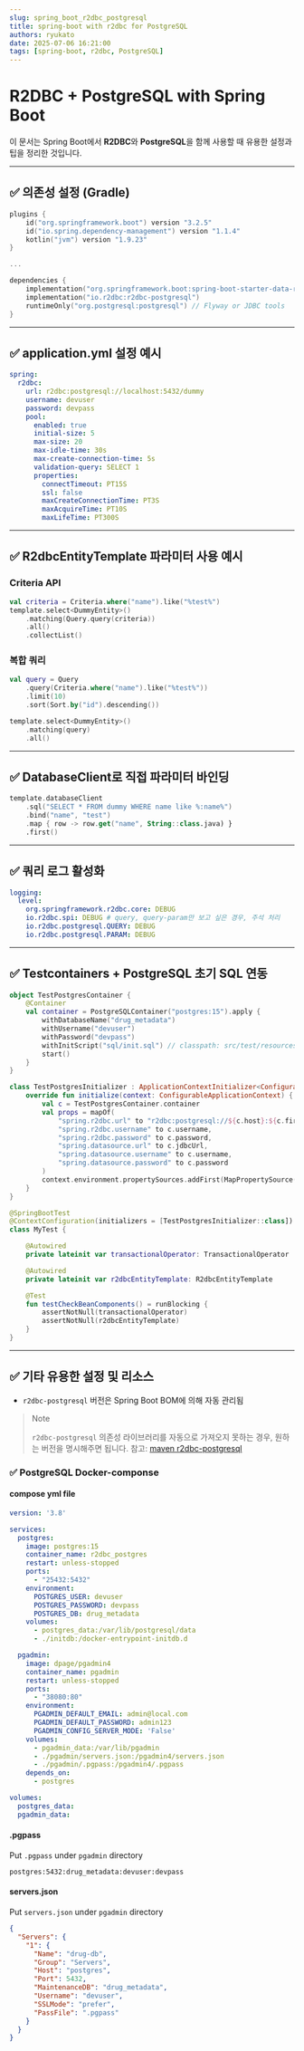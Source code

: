```yaml
---
slug: spring_boot_r2dbc_postgresql 
title: spring-boot with r2dbc for PostgreSQL
authors: ryukato
date: 2025-07-06 16:21:00
tags: [spring-boot, r2dbc, PostgreSQL]
---
```


<!-- truncate -->
# R2DBC + PostgreSQL with Spring Boot

이 문서는 Spring Boot에서 **R2DBC**와 **PostgreSQL**을 함께 사용할 때 유용한 설정과 팁을 정리한 것입니다.

---

## ✅ 의존성 설정 (Gradle)

```kotlin
plugins {
    id("org.springframework.boot") version "3.2.5"
    id("io.spring.dependency-management") version "1.1.4"
    kotlin("jvm") version "1.9.23"
}

...

dependencies {
    implementation("org.springframework.boot:spring-boot-starter-data-r2dbc")
    implementation("io.r2dbc:r2dbc-postgresql")
    runtimeOnly("org.postgresql:postgresql") // Flyway or JDBC tools
}
```

---

## ✅ application.yml 설정 예시

```yaml
spring:
  r2dbc:
    url: r2dbc:postgresql://localhost:5432/dummy
    username: devuser
    password: devpass
    pool:
      enabled: true
      initial-size: 5
      max-size: 20
      max-idle-time: 30s
      max-create-connection-time: 5s
      validation-query: SELECT 1
      properties:
        connectTimeout: PT15S
        ssl: false
        maxCreateConnectionTime: PT3S
        maxAcquireTime: PT10S
        maxLifeTime: PT300S
```

---

## ✅ R2dbcEntityTemplate 파라미터 사용 예시

### Criteria API

```kotlin
val criteria = Criteria.where("name").like("%test%")
template.select<DummyEntity>()
    .matching(Query.query(criteria))
    .all()
    .collectList()
```

### 복합 쿼리

```kotlin
val query = Query
    .query(Criteria.where("name").like("%test%"))
    .limit(10)
    .sort(Sort.by("id").descending())

template.select<DummyEntity>()
    .matching(query)
    .all()
```

---

## ✅ DatabaseClient로 직접 파라미터 바인딩

```kotlin
template.databaseClient
    .sql("SELECT * FROM dummy WHERE name like %:name%")
    .bind("name", "test")
    .map { row -> row.get("name", String::class.java) }
    .first()
```

---

## ✅ 쿼리 로그 활성화

```yaml
logging:
  level:
    org.springframework.r2dbc.core: DEBUG
    io.r2dbc.spi: DEBUG # query, query-param만 보고 싶은 경우, 주석 처리
    io.r2dbc.postgresql.QUERY: DEBUG
    io.r2dbc.postgresql.PARAM: DEBUG
```

---

## ✅ Testcontainers + PostgreSQL 초기 SQL 연동

```kotlin
object TestPostgresContainer {
    @Container
    val container = PostgreSQLContainer("postgres:15").apply {
        withDatabaseName("drug_metadata")
        withUsername("devuser")
        withPassword("devpass")
        withInitScript("sql/init.sql") // classpath: src/test/resources/sql/init.sql
        start()
    }
}
```

```kotlin
class TestPostgresInitializer : ApplicationContextInitializer<ConfigurableApplicationContext> {
    override fun initialize(context: ConfigurableApplicationContext) {
        val c = TestPostgresContainer.container
        val props = mapOf(
            "spring.r2dbc.url" to "r2dbc:postgresql://${c.host}:${c.firstMappedPort}/${c.databaseName}",
            "spring.r2dbc.username" to c.username,
            "spring.r2dbc.password" to c.password,
            "spring.datasource.url" to c.jdbcUrl,
            "spring.datasource.username" to c.username,
            "spring.datasource.password" to c.password
        )
        context.environment.propertySources.addFirst(MapPropertySource("testcontainers", props))
    }
}
```

```kotlin
@SpringBootTest
@ContextConfiguration(initializers = [TestPostgresInitializer::class])
class MyTest {

    @Autowired
    private lateinit var transactionalOperator: TransactionalOperator

    @Autowired
    private lateinit var r2dbcEntityTemplate: R2dbcEntityTemplate

    @Test
    fun testCheckBeanComponents() = runBlocking {
        assertNotNull(transactionalOperator)
        assertNotNull(r2dbcEntityTemplate)
    }
}
```

---

## ✅ 기타 유용한 설정 및 리소스

- `r2dbc-postgresql` 버전은 Spring Boot BOM에 의해 자동 관리됨

> Note
>
> `r2dbc-postgresql` 의존성 라이브러리를 자동으로 가져오지 못하는 경우, 원하는 버전을 명시해주면 됩니다. 
> 참고: [maven r2dbc-postgresql](https://mvnrepository.com/artifact/io.r2dbc/r2dbc-postgresql)

### ✅ PostgreSQL Docker-componse
#### compose yml file
```yaml title="docker-compose.yml"
version: '3.8'

services:
  postgres:
    image: postgres:15
    container_name: r2dbc_postgres
    restart: unless-stopped
    ports:
      - "25432:5432"
    environment:
      POSTGRES_USER: devuser
      POSTGRES_PASSWORD: devpass
      POSTGRES_DB: drug_metadata
    volumes:
      - postgres_data:/var/lib/postgresql/data
      - ./initdb:/docker-entrypoint-initdb.d

  pgadmin:
    image: dpage/pgadmin4
    container_name: pgadmin
    restart: unless-stopped
    ports:
      - "38080:80"
    environment:
      PGADMIN_DEFAULT_EMAIL: admin@local.com
      PGADMIN_DEFAULT_PASSWORD: admin123
      PGADMIN_CONFIG_SERVER_MODE: 'False'
    volumes:
      - pgadmin_data:/var/lib/pgadmin
      - ./pgadmin/servers.json:/pgadmin4/servers.json
      - ./pgadmin/.pgpass:/pgadmin4/.pgpass
    depends_on:
      - postgres

volumes:
  postgres_data:
  pgadmin_data:

```
#### .pgpass
Put `.pgpass` under `pgadmin` directory

```text title=".pgpass"
postgres:5432:drug_metadata:devuser:devpass
```

#### servers.json
Put `servers.json` under `pgadmin` directory
```json title="servers.json"
{
  "Servers": {
    "1": {
      "Name": "drug-db",
      "Group": "Servers",
      "Host": "postgres",
      "Port": 5432,
      "MaintenanceDB": "drug_metadata",
      "Username": "devuser",
      "SSLMode": "prefer",
      "PassFile": ".pgpass"
    }
  }
}
```